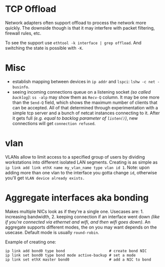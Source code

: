 # TCP Offload

Network adapters often support offload to process the network more quickly. The downside though is that it may interfere with packet filtering, firewall rules, etc.

To see the support use `ethtool -k interface | grep offload`. And switching the state is possible with `-K`.

# Misc

* establish mapping between devices in `ip addr` and `lspci`: `lshw -c net -businfo`.
* seeing incoming connections queue on a listening socket *(so called `backlog`)*: `ss -alp` may show them as `Recv-Q` column. It may be one more than the `Send-Q` field, which shows the maximum number of clients that can be accepted. All of that determined through experimentation with a simple tcp server and a bunch of netcat instances connecting to it. After it gets full *(e.g. equal to backlog parameter of `listen()`)*, new connections will get `connection refused`.

# vlan

VLANs allow to limit access to a specified group of users by dividing workstations into different isolated LAN segments. Creating is as simple as `ip link add link ethX name my_vlan_name type vlan id 1`. Note: upon adding more than one vlan to the interface you gotta change `id`, otherwise you'll get `VLAN device already exists.`

# Aggregate interfaces aka bonding

Makes multiple NICs look as if they're a single one. Usecases are: 1. increasing bandwidth, 2. keeping connection if an interface went down *(like if you're connected via ethernet and wifi, and then wifi goes down)*. An aggregate supports different modes, the on you may want depends on the usecase. Default mode is usually `round-robin`.

Example of creating one:

```
ip link add bond0 type bond                    # create bond NIC
ip link set bond0 type bond mode active-backup # set a mode
ip link set ethX master bond0                  # add a NIC to bond
```
